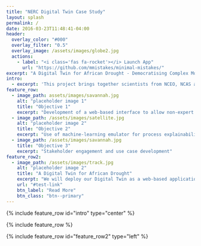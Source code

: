 ```yaml
---
title: "NERC Digital Twin Case Study"
layout: splash
permalink: /
date: 2016-03-23T11:48:41-04:00
header:
  overlay_color: "#000"
  overlay_filter: "0.5"
  overlay_image: /assets/images/globe2.jpg
  actions:
    - label: "<i class='fas fa-rocket'></i> Launch App"
      url: "https://github.com/mmistakes/minimal-mistakes/"
excerpt: "A Digital Twin for African Drought - Democratising Complex Model Data with Machine Learning to Aid Decision Support"
intro: 
  - excerpt: 'This project brings together scientists from NCEO, NCAS and the UK Met Office along with expertise on data and IT infrastructure from CEDA and STFC in order to further develop and deploy an innovative Digital Twin application aimed at providing decision support related to African drought.'
feature_row:
  - image_path: assets/images/savannah.jpg
    alt: "placeholder image 1"
    title: "Objective 1"
    excerpt: "Development of a web-based interface to allow non-expert users to utilise the capabilities of the model emulators"
  - image_path: /assets/images/satellite.jpg
    alt: "placeholder image 2"
    title: "Objective 2"
    excerpt: "Use of machine-learning emulator for process explainability and model development"
  - image_path: /assets/images/savannah.jpg
    title: "Objective 3"
    excerpt: "Stakeholder engagement and use case development"
feature_row2:
  - image_path: /assets/images/track.jpg
    alt: "placeholder image 2"
    title: "A Digital Twin for African Drought"
    excerpt: "We will deploy our Digital Twin as a web-based application using deployed on the JASMIN Cloud infrastructure. Users will be able to, at the simple click of a button, simulate soil moisture time series over continental Africa. Flexibility will allow simulations for either the recent historical period, driven by TAMSAT rainfall data, or over the next century based on a range of ISIMIP climate scenarios."
    url: "#test-link"
    btn_label: "Read More"
    btn_class: "btn--primary"
---
```


{% include feature_row id="intro" type="center" %}

{% include feature_row %}

{% include feature_row id="feature_row2" type="left" %}
